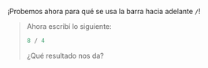 ¡Probemos ahora para qué se usa la barra hacia adelante `/`!

> Ahora escribí lo siguiente:
>
> ``` python
> 8 / 4
> ```
> 
> ¿Qué resultado nos da? 